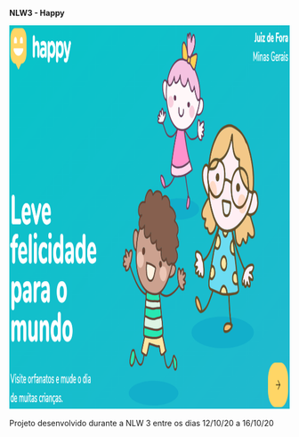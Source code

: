 <b>NLW3 - Happy</b>
<p align="center">
  <img src="https://github.com/alewebcode/nlw3/blob/master/banner_happy.png?raw=true" height="688" width="1110" alt="Unform" />
</p>
Projeto desenvolvido durante a NLW 3 entre os dias 12/10/20 a 16/10/20
